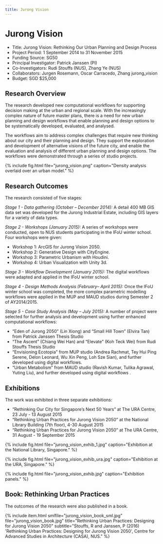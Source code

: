 ```yaml
---
title: Jurong Vision
---
```

# Jurong Vision

- Title: Jurong Vision: Rethinking Our Urban Planning and Design Process
- Project Period: 1 September 2014 to 31 November 2015
- Funding Source: SG50
- Principal Investigator: Patrick Janssen (PI)
- Co-Investigators: Rudi Stouffs (NUS), Zhang Ye (NUS)
- Collaborators: Jurgen Rosemann, Oscar Carracedo, Zhang jurong_vision
- Budget: SGD $25,000

## Research Overview

The research developed new computational workflows for supporting decision making at the urban and regional scale. With the increasingly complex nature of future master plans, there is a need for new urban planning and design workflows that enable planning and design options to be systematically developed, evaluated, and analysed.

 The workflows aim to address complex challenges that require new thinking about our city and their planning and design. They support the exploration and development of alternative visions of the future city, and enable the evaluation and analysis of different urban planning and design options. The workflows were demonstrated through a series of studio projects.

{% include fig.html file="jurong_vision.png" caption="Density analysis overlaid over an urban model." %}

## Research Outcomes

The research consisted of five stages:

*Stage 1 - Data gathering (October – December 2014):* A detail 400 MB GIS data set was developed for the Jurong Industrial Estate, including GIS layers for a variety of data types.

*Stage 2 - Workshops (January 2015):* A series of workshops were conducted, open to NUS students participating in the IFoU winter school. Four workshops were given:

- Workshop 1: ArcGIS for Jurong Vision 2050.
- Workshop 2: Generative Design with CityEngine.
- Workshop 3: Parametric Urbanism with Houdini.
- Workshop 4: Urban Visualization with Unity 3d.

*Stage 3 - Workflow Development (January 2015):* The digital workflows were adapted and applied in the IFoU winter school.

*Stage 4 - Design Methods Analysis (February– April 2015):* Once the IFoU winter school was completed, the more complex parametric modelling workflows were applied in the MUP and MAUD studios during Semester 2 of AY2014/2015.

*Stage 5 - Case Study Analysis (May – July 2015):* A number of project were selected for further analysis and development using further enhanced computational workflows:

- “Eden of Jurong 2050” (Lin Xiong) and “Small Hill Town” (Elvira Tan) from Patrick Janssen Thesis Studio
- “The Ascent” (Chiang Wei Han) and “Elevate” (Koh Teck Wei) from Rudi Stouffs Thesis Studio
- “Envisioning Ecotopia” from MUP studio (Andrea Rachmat, Tey Hui Ping Serene, Delon Leonard, Wu Xin Peng, Loh Sze Sian), and further developed using digital workflows.
- “Urban Metabolism”  from MAUD studio (Ravish Kumar, Tulika Agrawal, Yuting Liu), and further developed using digital workflows .

## Exhibitions

The work was exhibited in three separate exhibitions:

- “Rethinking Our City for Singapore’s Next 50 Years” at The URA Centre, 23 July - 13 August 2015
- “Rethinking Urban Practices for Jurong Vision 2050” at the National Library Building (7th floor), 4-30 August 2015
- “Rethinking Urban Practices for Jurong Vision 2050” at The URA Centre, 31 August - 19 September 2015

{% include fig.html file="jurong_vision_exhib_1.jpg" caption="Exhibition at the National Library, Singapore." %}

{% include fig.html file="jurong_vision_exhib_ura.jpg" caption="Exhibition at the URA, Singapore." %}

{% include fig.html file="jurong_vision_exhib.jpg" caption="Exhibition panels." %}

## Book: Rethinking Urban Practices

The outcomes of the research were also published in a book.

{% include item.html
    smlfile="jurong_vision_book_sml.jpg" file="jurong_vision_book.jpg"
    title="Rethinking Urban Practices: Designing for Jurong Vision 2050"
    subtitle="Stouffs, R and Janssen, P (2016) 'Rethinking Urban Practices: Designing for Jurong Vision 2050', Centre for Advanced Studies in Architecture (CASA), NUS."
%}
